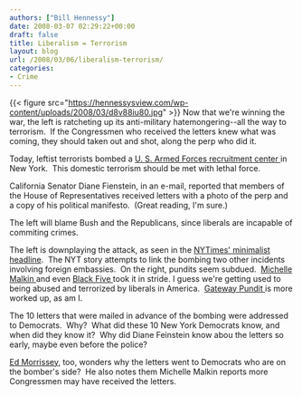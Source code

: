 ```yaml
---
authors: ["Bill Hennessy"]
date: 2008-03-07 02:29:22+00:00
draft: false
title: Liberalism = Terrorism
layout: blog
url: /2008/03/06/liberalism-terrorism/
categories:
- Crime
---
```


{{< figure src="https://hennessysview.com/wp-content/uploads/2008/03/d8v88iu80.jpg" >}}
Now that we're winning the war, the left is ratcheting up its anti-military hatemongering--all the way to terrorism.  If the Congressmen who received the letters knew what was coming, they should taken out and shot, along the perp who did it.  

Today, leftist terrorists bombed a [U. S. Armed Forces recruitment center ](https://www.nctimes.com/articles/2008/03/06/ap/headlines/d8v88iu80.txt)in New York.  This domestic terrorism should be met with lethal force. 

California Senator Diane Fienstein, in an e-mail, reported that members of the House of Representatives received letters with a photo of the perp and a copy of his political manifesto.  (Great reading, I'm sure.)

The left will blame Bush and the Republicans, since liberals are incapable of commiting crimes. 

The left is downplaying the attack, as seen in the [NYTimes' minimalist headline](https://cityroom.blogs.nytimes.com/2008/03/06/police-investigate-explosion-in-times-square/index.html?hp).  The NYT story attempts to link the bombing two other incidents involving foreign embassies.  On the right, pundits seem subdued.  [Michelle Malkin ](https://michellemalkin.com/2008/03/06/small-explosion-at-times-square-recruiting-station/)and even [Black Five ](https://www.blackfive.net/main/2008/03/explosion-at-mi.html)took it in stride. I guess we're getting used to being abused and terrorized by liberals in America.  [Gateway Pundit ](https://gatewaypundit.blogspot.com/2008/03/tracking-iraq-what-media-did-not-tell.html)is more worked up, as am I. 

The 10 letters that were mailed in advance of the bombing were addressed to Democrats.  Why?  What did these 10 New York Democrats know, and when did they know it?  Why did Diane Feinstein know abou the letters so early, maybe even before the police?

[Ed Morrissey](https://hotair.com/archives/2008/03/06/ny-bombing-why-letters-to-ny-congressional-contingent/), too, wonders why the letters went to Democrats who are on the bomber's side?  He also notes them Michelle Malkin reports more Congressmen may have received the letters.

